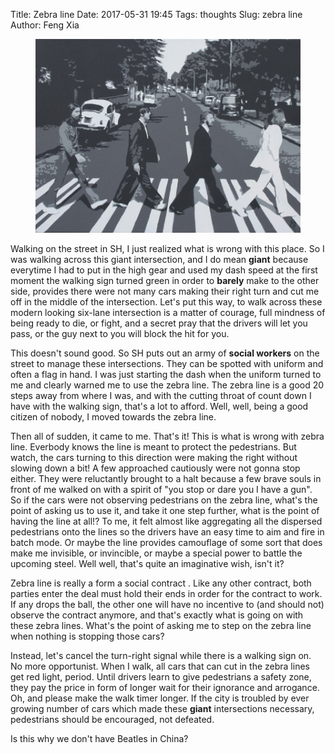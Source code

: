 Title: Zebra line
Date: 2017-05-31 19:45
Tags: thoughts
Slug: zebra line
Author: Feng Xia

<figure class="col l6 m6 s12">
  <img src="/images/beatles.jpg"/>
</figure>

Walking on the street in SH, I just realized what is wrong with this
place. So I was walking across this giant intersection, and I do mean
**giant** because everytime I had to put in the high gear and used my
dash speed at the first moment the walking sign turned green in order
to **barely** make to the other side, provides there were not many
cars making their right turn and cut me off in the middle of the
intersection. Let's put this way, to walk across these modern looking
six-lane intersection is a matter of courage, full mindness of being
ready to die, or fight, and a secret pray that the drivers will let
you pass, or the guy next to you will block the hit for you.

This doesn't sound good. So SH puts out an army of __social workers__ on
the street to manage these intersections. They can be spotted with
uniform and often a flag in hand. I was just starting the dash when
the uniform turned to me and clearly warned me to use the zebra
line. The zebra line is a good 20 steps away from where I was, and
with the cutting throat of count down I have with the walking sign,
that's a lot to afford. Well, well, being a good citizen of nobody, I
moved towards the zebra line.

Then all of sudden, it came to me. That's it! This is what is wrong
with zebra line. Everbody knows the line is meant to protect the
pedestrians. But watch, the cars turning to this direction were making
the right without slowing down a bit!  A few approached cautiously
were not gonna stop either. They were reluctantly brought to a halt
because a few brave souls in front of me walked on with a spirit of
"you stop or dare you I have a gun". So if the cars were not observing pedestrians on
the zebra line, what's the point of asking us to use it, and take it
one step further, what is the point of having the line at all!? To me,
it felt almost like aggregating all the dispersed pedestrians onto the
lines so the drivers have an easy time to aim and fire in batch mode.
Or maybe the line provides camouflage of some sort that does make me
invisible, or invincible, or maybe a special power to battle the
upcoming steel. Well well, that's quite an imaginative wish, isn't it?

<span class="myhighlight">Zebra line is really a form a social
contract </span>. Like any other contract, both parties enter the deal
must hold their ends in order for the contract to work. If any drops
the ball, the other one will have no incentive to (and should not)
observe the contract anymore, and that's exactly what is going on with
these zebra lines. What's the point of asking me to step on the zebra
line when nothing is stopping those cars?

Instead, let's cancel the turn-right signal while there is a walking
sign on. No more opportunist. When I walk, all cars that can cut in
the zebra lines get red light, period. Until drivers learn to give
pedestrians a safety zone, they pay the price in form of longer wait for their
ignorance and arrogance. Oh, and please make the walk timer longer. If
the city is troubled by ever growing number of cars which made these
**giant** intersections necessary, pedestrians should be encouraged,
not defeated.

Is this why we don't have Beatles in China?

